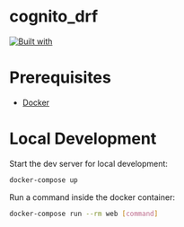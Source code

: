 # cognito_drf

[![Built with](https://img.shields.io/badge/Built_with-Cookiecutter_Django_Rest-F7B633.svg)](https://github.com/agconti/cookiecutter-django-rest)

# Prerequisites

- [Docker](https://docs.docker.com/docker-for-mac/install/)  

# Local Development

Start the dev server for local development:
```bash
docker-compose up
```

Run a command inside the docker container:

```bash
docker-compose run --rm web [command]
```
